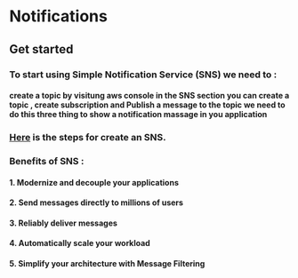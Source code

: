 # Notifications

## Get started
### To start using Simple Notification Service (SNS) we need to :

#### create a topic by visitung aws console in the SNS section you can create a topic , create subscription and Publish a message to the topic  we need to do this three thing to show a notification massage in you application 

### [Here](https://docs.aws.amazon.com/sns/latest/dg/sns-getting-started.html) is the steps for  create an SNS.

### Benefits of SNS :

#### 1. Modernize and decouple your applications

#### 2. Send messages directly to millions of users

#### 3. Reliably deliver messages

#### 4. Automatically scale your workload

#### 5. Simplify your architecture with Message Filtering